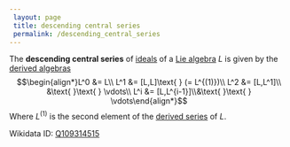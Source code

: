 ```yaml
---
 layout: page
 title: descending central series
 permalink: /descending_central_series
---
```

The **descending central series** of [ideals](https://defsmath.github.io/DefsMath/ideal_of_a_Lie_algebra) of a [Lie algebra](https://defsmath.github.io/DefsMath/Lie_algebra) $L$ is given by the [derived algebras](https://defsmath.github.io/DefsMath/derived_Lie_algebra) $$\begin{align*}L^0 &= L\\ L^1 &= [L,L]\text{ } (= L^{(1)})\\ L^2 &= [L,L^1]\\ &\text{ }\text{ } \vdots\\ L^i &= [L,L^{i-1}]\\&\text{ }\text{ } \vdots\end{align*}$$ Where $L^{(1)}$ is the second element of the [derived series](https://defsmath.github.io/DefsMath/derived_series_of_a_Lie_algebra) of $L$.

Wikidata ID: [Q109314515](https://www.wikidata.org/wiki/Q109314515)